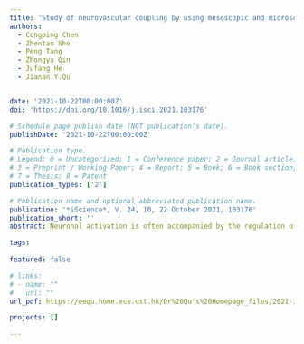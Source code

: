 ```yaml
---
title: 'Study of neurovascular coupling by using mesoscopic and microscopic imaging'
authors:
  - Congping Chen
  - Zhentao She
  - Peng Tang
  - Zhongya Qin
  - Jufang He
  - Jianan Y.Qu


date: '2021-10-22T00:00:00Z'
doi: 'https://doi.org/10.1016/j.isci.2021.103176'

# Schedule page publish date (NOT publication's date).
publishDate: '2021-10-22T00:00:00Z'

# Publication type.
# Legend: 0 = Uncategorized; 1 = Conference paper; 2 = Journal article;
# 3 = Preprint / Working Paper; 4 = Report; 5 = Book; 6 = Book section;
# 7 = Thesis; 8 = Patent
publication_types: ['2']

# Publication name and optional abbreviated publication name.
publication: '*iScience*, V. 24, 10, 22 October 2021, 103176'
publication_short: ''
abstract: Neuronal activation is often accompanied by the regulation of cerebral hemodynamics via a process known as neurovascular coupling (NVC) which is essential for proper brain function and has been observed to be disrupted in a variety of neuropathologies. A comprehensive understanding of NVC requires imaging capabilities with high spatiotemporal resolution and a field-of-view that spans different orders of magnitude. Here, we present an approach for concurrent multi-contrast mesoscopic and two-photon microscopic imaging of neurovascular dynamics in the cortices of live mice. We investigated the spatiotemporal correlation between sensory-evoked neuronal and vascular responses in the auditory cortices of living mice using four imaging modalities. Our findings unravel drastic differences in the NVC at the regional and microvascular levels and the distinctive effects of different brain states on NVC. We further investigated the brain-state-dependent changes of NVC in large cortical networks and revealed that anesthesia and sedation caused spatiotemporal disruption of NVC.

tags:
  
featured: false

# links:
# - name: ""
#   url: ""
url_pdf: https://eequ.home.ece.ust.hk/Dr%20Qu's%20Homepage_files/2021-iScience-1.pdf

projects: []

---
```





